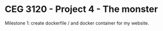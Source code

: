 # CEG 3120 - Project 4 - The monster

Milestone 1: create dockerfile / and docker container for my website.